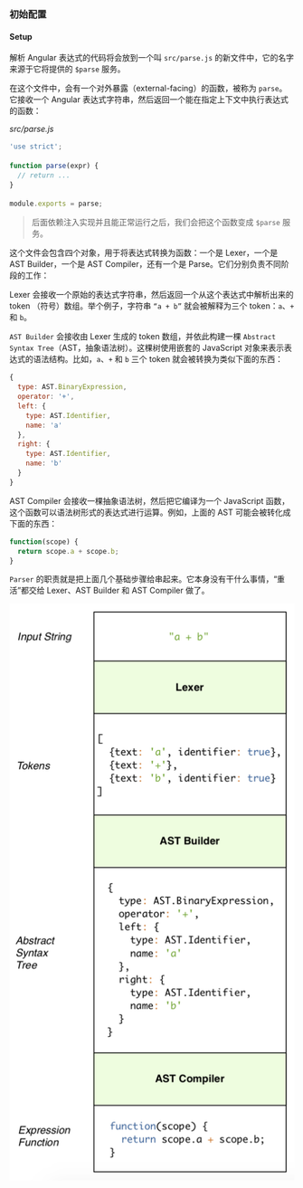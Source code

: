 ### 初始配置
#### Setup

解析 Angular 表达式的代码将会放到一个叫 `src/parse.js` 的新文件中，它的名字来源于它将提供的 `$parse` 服务。

在这个文件中，会有一个对外暴露（external-facing）的函数，被称为 `parse`。它接收一个 Angular 表达式字符串，然后返回一个能在指定上下文中执行表达式的函数：

_src/parse.js_

```js
'use strict';

function parse(expr) {
  // return ...
}

module.exports = parse;
```

> 后面依赖注入实现并且能正常运行之后，我们会把这个函数变成 `$parse` 服务。

这个文件会包含四个对象，用于将表达式转换为函数：一个是 Lexer，一个是 AST Builder，一个是 AST Compiler，还有一个是 Parse。它们分别负责不同阶段的工作：

Lexer 会接收一个原始的表达式字符串，然后返回一个从这个表达式中解析出来的 token （符号）数组。举个例子，字符串 `“a + b”` 就会被解释为三个 token：`a`、`+` 和 `b`。

`AST Builder` 会接收由 Lexer 生成的 token 数组，并依此构建一棵 `Abstract Syntax Tree`（AST，抽象语法树）。这棵树使用嵌套的 JavaScript 对象来表示表达式的语法结构。比如，`a`、`+` 和 `b` 三个 token 就会被转换为类似下面的东西：

```js
{
  type: AST.BinaryExpression,
  operator: '+',
  left: {
    type: AST.Identifier,
    name: 'a'
  },
  right: {
    type: AST.Identifier,
    name: 'b'
  }
}
```

AST Compiler 会接收一棵抽象语法树，然后把它编译为一个 JavaScript 函数，这个函数可以语法树形式的表达式进行运算。例如，上面的 AST 可能会被转化成下面的东西：

```js
function(scope) {
  return scope.a + scope.b;
}
```

`Parser` 的职责就是把上面几个基础步骤给串起来。它本身没有干什么事情，“重活”都交给 Lexer、AST Builder 和 AST Compiler 做了。

![expression-parsing](/assets/6-literal-expressions/expression-parsing.png)